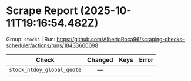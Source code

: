 # Scrape Report (2025-10-11T19:16:54.482Z)

Group: `stocks`  |  Run: https://github.com/AlbertoRoca96/scraping-checks-scheduler/actions/runs/18433660098

| Check | Changed | Keys | Error |
|---|:---:|:--|:--|
| `stock_ntdoy_global_quote` | — |  |  |
